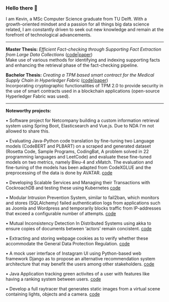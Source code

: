 ### Hello there 👋

I am Kevin, a MSc Computer Science graduate from TU Delft. With a growth-oriented mindset and a passion for all things big data science related, I am constantly driven to seek out
new knowledge and remain at the forefront of technological advancements.

___________________________________________________________________________
**Master Thesis:** *Efficient Fact-checking through Supporting Fact Extraction from Large Data Collections* ([code](https://github.com/kevin-rn/Efficient-Fact-checking)|[paper](https://repository.tudelft.nl/islandora/object/uuid%3A990b1567-7c6e-43a1-9832-3d5a9a53c41a))    
Make use of various methods for identifying and indexing supporting facts and enhancing the retrieval phase of the fact-checking pipeline.

**Bachelor Thesis:** *Creating a TPM based smart contract for the Medical Supply Chain in Hyperledger Fabric* ([code](https://github.com/kevin-rn/medical-supply)|[paper](https://repository.tudelft.nl/islandora/object/uuid%3A5def242c-0440-4601-bb0e-34e62343d81b))  
Incorporating cryptographic functionalities of TPM 2.0 to provide security in the use of smart contracts used in a blockchain applications (open-source Hyperledger Fabric was used).



___________________________________________________________________________

**Noteworthy projects:**

  •	Software project for Netcompany building a custom information retrieval system using Spring Boot, Elasticsearch and Vue.js. Due to NDA I'm not allowed to share this.
  
  •	Evaluating Java-Python code translation by fine-tuning two Language models (CodeBERT and PLBART) on a scraped and generated dataset (Rosetta Code, Sample Programs, CodingBat, A problem solved in 22 programming languages and LeetCode) and evaluate these fine-tuned models on two metrics, namely Bleu-4 and xMatch. The evaluation and fine-tuning of the models has been adapted from CodeXGLUE and the preprocessing of the data is done by AVATAR. [code](https://github.com/ML4SE2022/group3)
  
  •	Developing Scalable Services and Managing their Transactions with CockroachDB and testing these using Kubernetes [code](https://github.com/kevin-rn/Web-Scale-Data-Management)
  
  •	Modular Intrusion Prevention System, similar to fail2ban, which monitors and stores (SQLAlchemy) failed authentication logs from applications such as Joomla and Wordpress and temporarily blocks traffic from IP-addresses that exceed a configurable number of attempts. [code](https://github.com/mkhattat/network_security)
  
  •	Mutual Inconsistency Detection In Distributed Systems using akka to ensure copies of documents between ‘actors’ remain concistent. [code](https://github.com/kevin-rn/Mutual-Inconsistency-Detection-In-Distributed-Systems)
  
  •	Extracting and storing webpage cookies as to verify whether these accommodate the General Data Protection Regulation. [code](https://github.com/ptemarvelde/gdpr_cookies)
  
  •	A mock user interface of Instagram UI using Python-based web framework Django as to propose an alternative recommendation system architecture that may benefit the users among other stakeholders. [code](https://github.com/kevin-rn/Instagram-Alternative-Recommendation)
  
  •	Java Application tracking green activites of a user with features like having a ranking system between users. [code](https://github.com/kevin-rn/GoGreen)

  •	Develop a full raytracer that generates static images from a virtual scene containing lights, objects and a camera. [code](https://github.com/kevin-rn/Computer-Graphics/tree/master/Raytracer)

